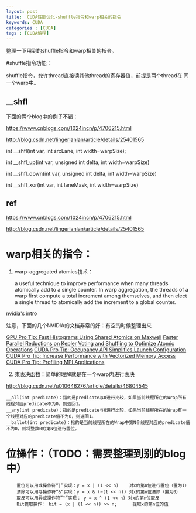 ```yaml
---
layout: post
title:  CUDA性能优化-shuffle指令和warp相关的指令
keywords: CUDA
categories : [CUDA]
tags : [CUDA编程]
---
```


整理一下用到的shuffle指令和warp相关的指令。

#shuffle指令功能：

shuffle指令，允许thread直接读其他thread的寄存器值，前提是两个thread在 同一个warp中。


## __shfl

下面的两个blog中的例子不错：

https://www.cnblogs.com/1024incn/p/4706215.html

http://blog.csdn.net/lingerlanlan/article/details/25401565


int __shfl(int var, int srcLane, int width=warpSize);

int __shfl_up(int var, unsigned int delta, int width=warpSize)

int __shfl_down(int var, unsigned int delta, int width=warpSize)

int __shfl_xor(int var, int laneMask, int width=warpSize)






## ref

https://www.cnblogs.com/1024incn/p/4706215.html

http://blog.csdn.net/lingerlanlan/article/details/25401565


# warp相关的指令：


1. warp-aggregated atomics技术：

    a useful technique to improve performance when many threads atomically add to a single counter. In warp aggregation, the threads of a warp first compute a total increment among themselves, and then elect a single thread to atomically add the increment to a global counter. 

[nvidia's intro](https://devblogs.nvidia.com/cuda-pro-tip-optimized-filtering-warp-aggregated-atomics/)


注意，下面的几个NVIDIA的文档非常的好：有空的时候整理出来

[GPU Pro Tip: Fast Histograms Using Shared Atomics on Maxwell](https://devblogs.nvidia.com/gpu-pro-tip-fast-histograms-using-shared-atomics-maxwell/)
[Faster Parallel Reductions on Kepler](https://devblogs.nvidia.com/faster-parallel-reductions-kepler/)
[Voting and Shuffling to Optimize Atomic Operations](https://devblogs.nvidia.com/voting-and-shuffling-optimize-atomic-operations/)
[CUDA Pro Tip: Occupancy API Simplifies Launch Configuration](https://devblogs.nvidia.com/cuda-pro-tip-occupancy-api-simplifies-launch-configuration/)
[CUDA Pro Tip: Increase Performance with Vectorized Memory Access](https://devblogs.nvidia.com/cuda-pro-tip-increase-performance-with-vectorized-memory-access/)
[CUDA Pro Tip: Profiling MPI Applications](https://devblogs.nvidia.com/cuda-pro-tip-profiling-mpi-applications/)


2. 束表决函数：简单的理解就是在一个warp内进行表决

http://blog.csdn.net/u010646276/article/details/46804545

    __all(int predicate)：指的是predicate与0进行比较，如果当前线程所在的Wrap所有线程对应predicate不为0，则返回1。
    __any(int predicate)：指的是predicate与0进行比较，如果当前线程所在的Wrap有一个线程对应的predicate值不为0，则返回1。
    __ballot(int predicate)：指的是当前线程所在的Wrap中第N个线程对应的predicate值不为0，则将整数0的第N位进行置位。






# 位操作：（TODO：需要整理到别的blog中）

        置位可以用或操作符“|”实现：y = x | (1 << n)    对x的第n位进行置位（置为1）
        清除可以用与操作符”&“实现：y = x & (~(1 << n)) 对x的第n位清除（置为0）
        取反可以用异或操作符”^“实现： y = x ^ (1 << n) 对x的第n位取反
        Bit提取操作： bit = (x | (1 << n)) >> n;      提取x的第n位的值